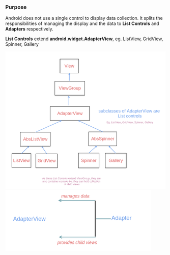 ### Purpose

Android does not use a single control to display data collection. 
It splits the responsibilities of managing the display and the data to <b>List Controls</b> and <b>Adapters</b> respectively. 

<b>List Controls</b> extend <b>android.widget.AdapterView</b>, eg. ListView, GridView, Spinner, Gallery

<img src="_misc/Class%20Hierarchy.png"/>

<img src="_misc/Adapter-AdapterView.png"/>
